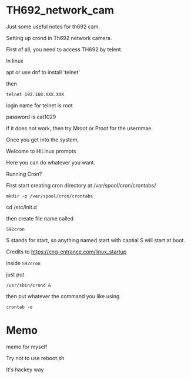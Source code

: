 # TH692_network_cam
Just some useful notes for th692 cam.

Setting up crond in Th692 network camera.

First of all, you need to access TH692 by telent. 


In linux

apt or use dnf to install 'telnet'

then 

`telnet 192.168.XXX.XXX`

login name for telnet is root

password is cat1029


if it does not work, then try Mroot or Proot for the usernmae. 


Once you get into the system,

Welcome to HiLinux prompts

Here you can do whatever you want.

Running Cron?

First start creating cron directory at /var/spool/cron/crontabs/

`mkdir -p /var/spool/cron/crontabs`


cd /etc/init.d

then create file name called

`S92cron`

S stands for start, so anything named start with captial S will start at boot.

Credits to https://eng-entrance.com/linux_startup

inside `S92cron`

just put

`/usr/sbin/crond &`

then put whatever the command you like using 

`crontab -e`


# Memo

memo for myself

Try not to use reboot.sh

It's hackey way
